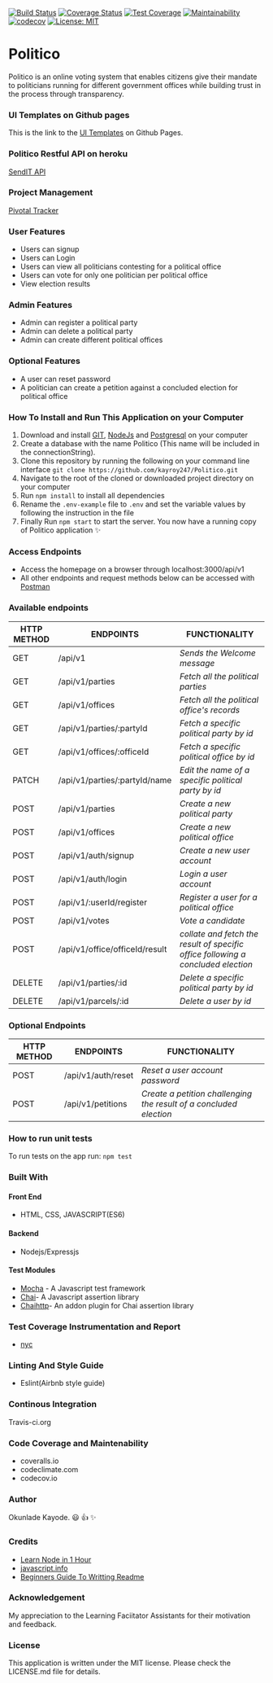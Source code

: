 
[![Build Status](https://travis-ci.org/kayroy247/Politico.svg?branch=develop)](https://travis-ci.org/kayroy247/Politico)  [![Coverage Status](https://coveralls.io/repos/github/kayroy247/Politico/badge.svg?branch=develop)](https://coveralls.io/github/kayroy247/Politico?branch=develop) [![Test Coverage](https://api.codeclimate.com/v1/badges/99836b8819a0e24dccfe/test_coverage)](https://codeclimate.com/github/kayroy247/Politico/test_coverage) [![Maintainability](https://api.codeclimate.com/v1/badges/99836b8819a0e24dccfe/maintainability)](https://codeclimate.com/github/kayroy247/Politico/maintainability) [![codecov](https://codecov.io/gh/kayroy247/Politico/branch/develop/graph/badge.svg)](https://codecov.io/gh/kayroy247/Politico) [![License: MIT](https://img.shields.io/badge/License-MIT-green.svg)](https://opensource.org/licenses/MIT)

# Politico
Politico is an online voting system that enables citizens give their mandate to politicians running for different government offices while building trust in the process through transparency.

### UI Templates on Github pages
This is the link to the [UI Templates](https://kayroy247.github.io/Politico/UI/index.html) on Github Pages.

### Politico Restful API on heroku
[SendIT API](https://politico.herokuapp.com/)

### Project Management
[Pivotal Tracker](https://www.pivotaltracker.com/n/projects/2239248)

### User Features
- Users can signup
- Users can Login
- Users can view all politicians contesting for a political office
- Users can vote for only one politician per political office
- View election results

### Admin Features
- Admin can register a political party
- Admin can delete a political party
- Admin can create different political offices

### Optional Features 
- A user can reset password
- A politician can create a petition against a concluded election for political office

### How To Install and Run This Application on your Computer
1. Download and install [GIT](https://git-scm.com/downloads), [NodeJs](https://nodejs.org/en/) and [Postgresql](https://www.postgresql.org/download/) on your computer
2. Create a database with the name Politico (This name will be included in the connectionString). 
3. Clone this repository by running the following on your command line interface
`
git clone https://github.com/kayroy247/Politico.git
`
4. Navigate to the root of the cloned or downloaded project directory on your computer
5. Run `npm install` to install all dependencies
6. Rename the `.env-example` file to `.env` and set the variable values by following the instruction in the file
7. Finally Run `npm start` to start the server. You now have a running copy of Politico application :sparkles:

### Access Endpoints 
- Access the homepage on a browser through localhost:3000/api/v1
- All other endpoints and request methods below can be accessed with [Postman](https://chrome.google.com/webstore/detail/postman/fhbjgbiflinjbdggehcddcbncdddomop?hl=en)

### Available endpoints
HTTP METHOD | ENDPOINTS | FUNCTIONALITY
--- | --- | ---
GET | /api/v1| *Sends the Welcome message*
GET | /api/v1/parties   | *Fetch all the political parties*
GET | /api/v1/offices   | *Fetch all the political office's records*
GET | /api/v1/parties/:partyId   | *Fetch a specific political party by id*
GET | /api/v1/offices/:officeId  | *Fetch a specific political office by id*
PATCH | /api/v1/parties/:partyId/name  | *Edit the name of a specific political party by id*
POST | /api/v1/parties   | *Create a new political party*
POST | /api/v1/offices   | *Create a new political office*
POST | /api/v1/auth/signup   | *Create a new user account*
POST | /api/v1/auth/login   | *Login a user account*
POST | /api/v1/:userId/register  | *Register a user for a political office*
POST | /api/v1/votes   | *Vote a candidate*
POST | /api/v1/office/officeId/result   | *collate and fetch the result of specific office following a concluded election*
DELETE | /api/v1/parties/:id  | *Delete a specific political party by id*
DELETE | /api/v1/parcels/:id  | *Delete a user by id*

### Optional Endpoints
HTTP METHOD | ENDPOINTS | FUNCTIONALITY
--- | --- | ---
POST | /api/v1/auth/reset   | *Reset a user account password*
POST | /api/v1/petitions   | *Create a petition challenging the result of a concluded election*
### How to run unit tests
To run tests on the app run:
`
npm test
`
### Built With
#### Front End 
- HTML, CSS, JAVASCRIPT(ES6)
#### Backend 
- Nodejs/Expressjs
#### Test Modules
- [Mocha](https://mochajs.org/) - A Javascript test framework
- [Chai](https://www.npmjs.com/package/chai)- A Javascript assertion library
- [Chaihttp](https://www.npmjs.com/package/chai-http)- An addon plugin for Chai assertion library
### Test Coverage Instrumentation and Report
- [nyc](https://www.npmjs.com/package/nyc) 
### Linting And Style Guide
- Eslint(Airbnb style guide)
### Continous Integration
Travis-ci.org
### Code Coverage and Maintenability
- coveralls.io
- codeclimate.com
- codecov.io
 
### Author
Okunlade Kayode. :smiley: :thumbsup: :sparkles:

### Credits
- [Learn Node in 1 Hour](https://www.youtube.com/watch?v=TlB_eWDSMt4)
- [javascript.info](javascript.info)
- [Beginners Guide To Writting Readme](https://medium.com/@meakaakka/a-beginners-guide-to-writing-a-kickass-readme-7ac01da88ab3)
### Acknowledgement
My appreciation to the Learning Faciitator Assistants for their motivation and feedback.

### License
This application is written under the MIT license. Please check the LICENSE.md file for details.
